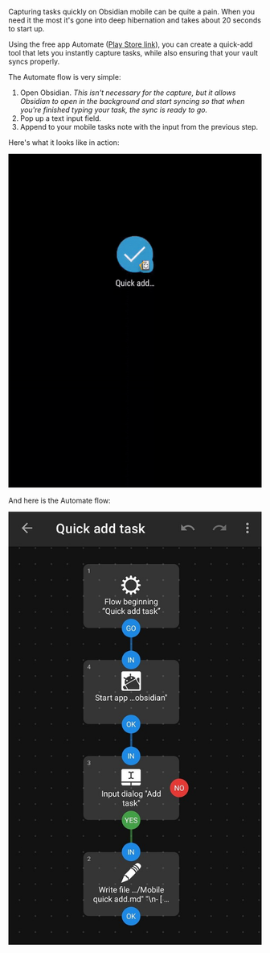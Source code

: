 Capturing tasks quickly on Obsidian mobile can be quite a pain. When you need it the most it's gone into deep hibernation and takes about 20 seconds to start up.

Using the free app Automate ([Play Store link](https://play.google.com/store/apps/details?id=com.llamalab.automate)), you can create a quick-add tool that lets you instantly capture tasks, while also ensuring that your vault syncs properly.

The Automate flow is very simple:

1. Open Obsidian. *This isn't necessary for the capture, but it allows Obsidian to open in the background and start syncing so that when you're finished typing your task, the sync is ready to go.*
2. Pop up a text input field.
3. Append to your mobile tasks note with the input from the previous step.

Here's what it looks like in action:

![350](attachments/ef2dfe619fd96a00f3efc4514687f1262d4ac507.gif)

And here is the Automate flow:

![350](attachments/134677c2aebe237fc0e9fde2a0968d5145b60bf6_2_586x1000.jpeg)
